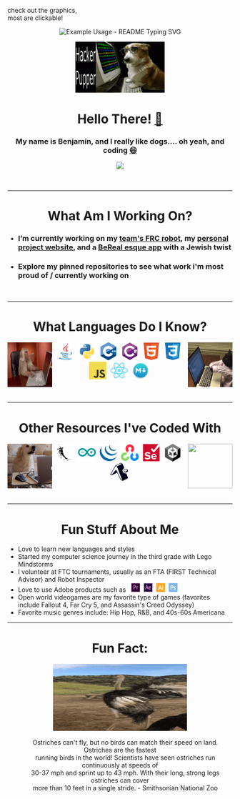 check out the graphics, <br>
most are clickable!

<p align="center">
  <img src="https://readme-typing-svg.demolab.com/?lines='Touch+Grass'+I+can't+I+EATED+it+all+💔+💔+💔;Zeeple+florp+reeb+cymt.+Wooba+dee+yibblesnort+wombo+ubatuba.+Greeksnorp.;tummy+ache+survivor;We+have+nothing+to+fear+but+big+scary+monsters+aahhh+-FDR;awww+the+skrunkly+🥰🥺🥺+double+tap+now+if+you'd+skrunkly+the+when+😆;&font=Fira%20Code&center=true&width=1000&height=50&duration=4000&pause=1000&size=20" alt="Example Usage - README Typing SVG">
</p>

<div id="header" align="center">
  <a href = "https://www.google.com/search?q=adopt+a+dog"><img src="hacker-puppy.gif" width="200"/></a>
</div>

<div align="center">
  <h1>  Hello There! <a href = "https://www.buymeacoffee.com/bbinder217">🚀</a></h1>
  <h3>My name is Benjamin, and I really like dogs.... oh yeah, and coding <a href = "https://www.youtube.com/watch?v=klfT41uZniI">😄</a></h3>
</div>
<p align="center">
<img src="https://github-readme-stats.vercel.app/api?username=bossmaster217&count_private=true&include_all_commits=true&count_private=true&show_icons=true&theme=dark">
</p>
<br>

---
<div id="header" align="center">
<h1>What Am I Working On?</h1>
  </div>
  
  - <h3>I’m currently working on my <a href="https://github.com/themilkenknights/Milken-Knights-Charged-Up">team's FRC robot</a>, my <a href = "https://github.com/bossmaster217/bossmaster.github.io">personal project website</a>, and a <a href = "https://github.com/bossmaster217/BeJewish"> BeReal esque app</a> with a Jewish twist
  - <h3>Explore my pinned repositories to see what work i'm most proud of / currently working on</h3>

<br>
  
---
<div id="header" align="center">
<h1>What Languages Do I Know?</h1>
  </div>
  <img src = cattype3.gif width="100"height="100"align="right">
  <img src = monkeytype.gif width="100"height="100"align="left">
  <div id="header" align="center">
  <a href = "https://www.java.com/en/"><img src="https://github.com/devicons/devicon/blob/master/icons/java/java-original.svg" title="Java" alt="Java" width="40" height="40"/></a>&nbsp;
  <a href = "https://www.python.org/"><img src="https://github.com/devicons/devicon/blob/master/icons/python/python-original.svg" title="Python" alt="Python" width="40" height="40"/></a>&nbsp;
  <a href = "https://isocpp.org/"><img src="https://github.com/devicons/devicon/blob/master/icons/cplusplus/cplusplus-original.svg" title="C++" alt="C++" width="40" height="40"/></a>&nbsp;
  <a href = "https://learn.microsoft.com/en-us/dotnet/csharp/"><img src="https://github.com/devicons/devicon/blob/master/icons/csharp/csharp-original.svg" title="C#" alt="C#" width="40" height="40"/></a>&nbsp;
  <a href = "https://html.spec.whatwg.org/"><img src="https://github.com/devicons/devicon/blob/master/icons/html5/html5-original.svg" title="HTML" alt="HTML" width="40" height="40"/></a>&nbsp; 
  <a href = "https://www.w3.org/TR/CSS/#css"><img src="https://github.com/devicons/devicon/blob/master/icons/css3/css3-original.svg" title="CSS" alt="CSS" width="40" height="40"/></a>&nbsp;
  <a href = "https://www.javascript.com/"><img src="https://github.com/devicons/devicon/blob/master/icons/javascript/javascript-original.svg" title="Javascript" alt="Javascript" width="40"   
  height="40"/></a>&nbsp;
   <a href = "https://react.dev/"><img src="https://github.com/devicons/devicon/blob/master/icons/react/react-original.svg" title="React" alt="React" width="40" height="40"/></a>&nbsp;
  <a href = "https://www.markdownguide.org/"><img src="markdown.png" title="Markdown" alt="Markdown" width="40" height="40"/></a>&nbsp;
</div>
<br>
<br>
  
---
<div id="header" align="center">
<h1>Other Resources I've Coded With</h1>
</div>
  <img src = racctype.gif width="100"height="100"align="right">
  <img src = dogtype.gif width="100"height="100"align="left">
  <div id="header" align="center">
  <a href = "https://flask.palletsprojects.com/en/2.2.x/"><img src="flask.png" title="Flask" alt="Flask" width="40" height="40"/></a>&nbsp;
  <a href = "https://www.arduino.cc/"><img src="https://github.com/devicons/devicon/blob/master/icons/arduino/arduino-original.svg" title="Arduino" alt="Arduino" width="40" height="40"/></a>&nbsp;
  <a href = "https://jquery.com/"><img src="https://github.com/devicons/devicon/blob/master/icons/jquery/jquery-original.svg" title="Jquery" alt="Jquery" width="40" height="40"/></a>&nbsp;
  <a href = "https://opencv.org/"><img src="https://github.com/devicons/devicon/blob/master/icons/opencv/opencv-original.svg" title="OpenCV" alt="OpenCV" width="40" height="40"/></a>&nbsp;
  <a href = "https://www.selenium.dev/"><img src="https://github.com/devicons/devicon/blob/master/icons/selenium/selenium-original.svg" title="Selenium" alt="Selenium" width="40" height="40"/></a>&nbsp;
  <a href = "https://unity.com/"><img src="unity3.png" title="Unity" alt="Unity" width="40" height="40"/></a>&nbsp;
  <a href = "https://expo.dev/"><img src="expo.png" title="Expo" alt="Expo" width="40" height="40"/></a>&nbsp;
</div>
<br>
<br> 

---

<div id="header" align="center"> 
<h1 align="center">Fun Stuff About Me</h1>
  </div>
  
  - Love to learn new languages and styles
  - Started my computer science journey in the third grade with Lego Mindstorms
  - I volunteer at FTC tournaments, usually as an FTA (FIRST Technical Advisor) and Robot Inspector
  - Love to use Adobe products such as &nbsp;
    <a href = "https://www.adobe.com/products/premiere.html"><img src="https://github.com/devicons/devicon/blob/master/icons/premierepro/premierepro-original.svg" title="Premiere Pro" alt="Premiere Pro" width="20" height="20"/></a>&nbsp;
    <a href = "https://www.adobe.com/products/aftereffects.html"><img src="https://github.com/devicons/devicon/blob/master/icons/aftereffects/aftereffects-original.svg" title="After Effects" alt="After Effects" width="20" height="20"/></a>&nbsp;
    <a href = "https://www.adobe.com/products/illustrator.html"><img src="https://github.com/devicons/devicon/blob/master/icons/illustrator/illustrator-plain.svg" title="Illustrator" alt="Illustrator" width="20" height="20"/></a>&nbsp;
    <a href = "https://www.adobe.com/products/photoshop.html"><img src="https://github.com/devicons/devicon/blob/master/icons/photoshop/photoshop-plain.svg" title="Photoshop" alt="Photoshop" width="20" height="20"/></a>&nbsp; 
  - Open world videogames are my favorite type of games (favorites include Fallout 4, Far Cry 5, and Assassin's Creed Odyssey)
  - Favorite music genres include: Hip Hop, R&B, and 40s-60s Americana
  
---
  
<h1 align="center">Fun Fact:</h1>
  <div align="center">
    <a href="https://nationalzoo.si.edu/animals/news/how-fast-ostrich-and-more-fun-facts#:~:text=Ostriches%20can't%20fly%2C%20but,feet%20in%20a%20single%20stride."><img src="ostrich.gif"  height= "150"width="300"/></a>
  </div>
<p align="center">&nbsp;&nbsp;&nbsp;&nbsp;&nbsp;&nbsp;Ostriches can't fly, but no birds can match their speed on land. Ostriches are the fastest <br>&nbsp;&nbsp;&nbsp;&nbsp;&nbsp;&nbsp;running birds in the world! Scientists have seen ostriches run continuously at speeds of <br>&nbsp;&nbsp;&nbsp;&nbsp;&nbsp;&nbsp;30-37 mph and sprint up to 43 mph. With their long, strong legs ostriches can cover <br>&nbsp;&nbsp;&nbsp;&nbsp;&nbsp;&nbsp;more than 10 feet in a single stride. - Smithsonian National Zoo </p>
